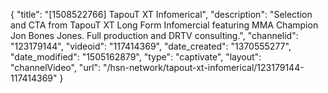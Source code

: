 {
    "title": "[1508522766] TapouT XT Infomerical",
    "description": "Selection and CTA from TapouT XT Long Form Infomercial featuring MMA Champion Jon Bones Jones.  Full production and DRTV consulting.",
    "channelid": "123179144",
    "videoid": "117414369",
    "date_created": "1370555277",
    "date_modified": "1505162879",
    "type": "captivate",
    "layout": "channelVideo",
    "url": "\/hsn-network\/tapout-xt-infomerical\/123179144-117414369"
}
